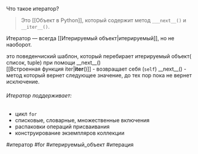 

Что такое итератор? 

> Это  [[Объект в Python]], который содержит метод `___next__()`  и `__iter__()`.

Итератор — всегда [[Итерируемый объект|итерируемый]], но не наоборот.

это поведенчиский шаблон, который перебирает итерируемый объект( список, tuple)
при помощи \_\_next\_\_()  
	[[Встроенная функция iter|__iter__()]] - возвращает себя (`self`)
	\_\_next\_\_()  - метод который вернет следующее значение, до тех пор пока не вернет исключение.

###### Итератор поддерживает:
- цикл `for`
- списковые, словарные, множественные включения
- распаковки операций присваивания
- конструирование экземпляров коллекции

#итератор #for #итерируемый_объект #итерация